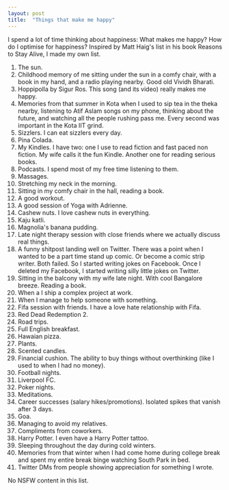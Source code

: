```yaml
---
layout: post
title:  "Things that make me happy"
---
```


I spend a lot of time thinking about happiness: What makes me happy? How do I optimise for happiness? Inspired by Matt Haig's list in his book Reasons to Stay Alive, I made my own list.

1. The sun.
2. Childhood memory of me sitting under the sun in a comfy chair, with a book in my hand, and a radio playing nearby. Good old Vividh Bharati.
3. Hoppipolla by Sigur Ros. This song (and its video) really makes me happy.
4. Memories from that summer in Kota when I used to sip tea in the theka nearby, listening to Atif Aslam songs on my phone, thinking about the future, and watching all the people rushing pass me. Every second was important in the Kota IIT grind.
5. Sizzlers. I can eat sizzlers every day.
6. Pina Colada.
7. My Kindles. I have two: one I use to read fiction and fast paced non fiction. My wife calls it the fun Kindle. Another one for reading serious books.
8. Podcasts. I spend most of my free time listening to them.
9. Massages.
10. Stretching my neck in the morning.
11. Sitting in my comfy chair in the hall, reading a book.
12. A good workout.
13. A good session of Yoga with Adrienne.
14. Cashew nuts. I love cashew nuts in everything.
15. Kaju katli.
16. Magnolia's banana pudding.
17. Late night therapy session with close friends where we actually discuss real things.
18. A funny shitpost landing well on Twitter. There was a point when I wanted to be a part time stand up comic. Or become a comic strip writer. Both failed. So I started writing jokes on Facebook. Once I deleted my Facebook, I started writing silly little jokes on Twitter.
19. Sitting in the balcony with my wife late night. With cool Bangalore breeze. Reading a book.
20. When a I ship a complex project at work.
21. When I manage to help someone with something.
22. Fifa session with friends. I have a love hate relationship with Fifa.
23. Red Dead Redemption 2.
24. Road trips.
25. Full English breakfast.
26. Hawaian pizza.
27. Plants.
28. Scented candles.
29. Financial cushion. The ability to buy things without overthinking (like I used to when I had no money).
30. Football nights.
31. Liverpool FC.
32. Poker nights.
33. Meditations.
34. Career successes (salary hikes/promotions). Isolated spikes that vanish after 3 days.
35. Goa.
36. Managing to avoid my relatives.
37. Compliments from coworkers.
38. Harry Potter. I even have a Harry Potter tattoo.
39. Sleeping throughout the day during cold winters.
40. Memories from that winter when I had come home during college break and spent my entire break binge watching South Park in bed.
41. Twitter DMs from people showing appreciation for something I wrote.


No NSFW content in this list.
